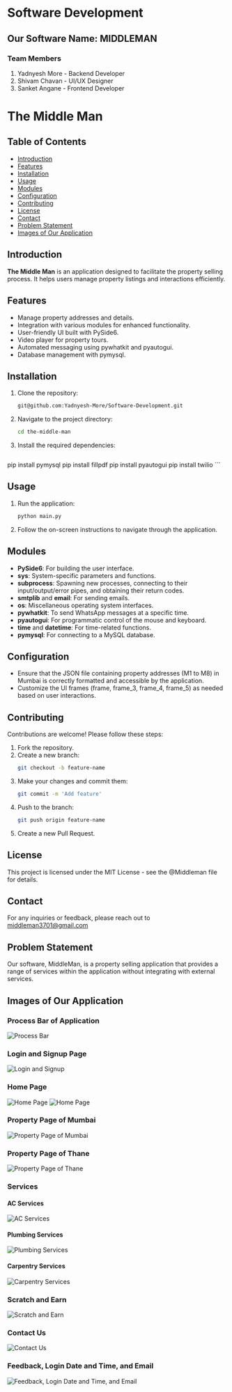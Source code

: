 # Software Development
## Our Software Name: MIDDLEMAN

### Team Members
1. Yadnyesh More - Backend Developer
2. Shivam Chavan - UI/UX Designer
3. Sanket Angane - Frontend Developer

# The Middle Man

## Table of Contents
- [Introduction](#introduction)
- [Features](#features)
- [Installation](#installation)
- [Usage](#usage)
- [Modules](#modules)
- [Configuration](#configuration)
- [Contributing](#contributing)
- [License](#license)
- [Contact](#contact)
- [Problem Statement](#problem-statement)
- [Images of Our Application](#images-of-our-application)

## Introduction
**The Middle Man** is an application designed to facilitate the property selling process. It helps users manage property listings and interactions efficiently.

## Features
- Manage property addresses and details.
- Integration with various modules for enhanced functionality.
- User-friendly UI built with PySide6.
- Video player for property tours.
- Automated messaging using pywhatkit and pyautogui.
- Database management with pymysql.

## Installation
1. Clone the repository:
    ```bash
    git@github.com:Yadnyesh-More/Software-Development.git
    ```
2. Navigate to the project directory:
    ```bash
    cd the-middle-man
    ```
3. Install the required dependencies:
    ```bash
  pip install pymysql
  pip install fillpdf
  pip install pyautogui
  pip install twilio
    ```

## Usage
1. Run the application:
    ```bash
    python main.py
    ```
2. Follow the on-screen instructions to navigate through the application.

## Modules
- **PySide6**: For building the user interface.
- **sys**: System-specific parameters and functions.
- **subprocess**: Spawning new processes, connecting to their input/output/error pipes, and obtaining their return codes.
- **smtplib** and **email**: For sending emails.
- **os**: Miscellaneous operating system interfaces.
- **pywhatkit**: To send WhatsApp messages at a specific time.
- **pyautogui**: For programmatic control of the mouse and keyboard.
- **time** and **datetime**: For time-related functions.
- **pymysql**: For connecting to a MySQL database.

## Configuration
- Ensure that the JSON file containing property addresses (M1 to M8) in Mumbai is correctly formatted and accessible by the application.
- Customize the UI frames (frame, frame_3, frame_4, frame_5) as needed based on user interactions.

## Contributing
Contributions are welcome! Please follow these steps:
1. Fork the repository.
2. Create a new branch:
    ```bash
    git checkout -b feature-name
    ```
3. Make your changes and commit them:
    ```bash
    git commit -m 'Add feature'
    ```
4. Push to the branch:
    ```bash
    git push origin feature-name
    ```
5. Create a new Pull Request.

## License
This project is licensed under the MIT License - see the @Middleman file for details.

## Contact
For any inquiries or feedback, please reach out to middleman3701@gmail.com

## Problem Statement
Our software, MiddleMan, is a property selling application that provides a range of services within the application without integrating with external services.

## Images of Our Application
### Process Bar of Application
![Process Bar](https://github.com/user-attachments/assets/1ab575ed-2238-4013-b8db-ab9135979cc0)

### Login and Signup Page
![Login and Signup](https://github.com/user-attachments/assets/3828d384-830d-4999-ae90-490fe1a6808e)

### Home Page
![Home Page](https://github.com/user-attachments/assets/259fc711-41ea-4b75-8f8b-765967e67104)
![Home Page](https://github.com/user-attachments/assets/975c13a2-43a8-4642-a457-a33ae1c49b85)

### Property Page of Mumbai
![Property Page of Mumbai](https://github.com/user-attachments/assets/e50f5ec6-50f0-4d31-b8bd-6c55a66bc650)

### Property Page of Thane
![Property Page of Thane](https://github.com/user-attachments/assets/17ee0eb1-8550-49e9-8d94-3523c4e7c7f3)

### Services
#### AC Services
![AC Services](https://github.com/user-attachments/assets/eecf0a7f-4165-4a97-a7f9-165b78a747bf)

#### Plumbing Services
![Plumbing Services](https://github.com/user-attachments/assets/35820655-f74f-4ce6-9290-49f0172c250f)

#### Carpentry Services
![Carpentry Services](https://github.com/user-attachments/assets/2a46c96b-9de7-4f06-b2bb-1bae799cd173)

### Scratch and Earn
![Scratch and Earn](https://github.com/user-attachments/assets/c041f17d-a36a-4272-9554-6cba50ea9a6f)

### Contact Us
![Contact Us](https://github.com/user-attachments/assets/a672b4f1-f9f5-4322-aaf4-aae332750547)

### Feedback, Login Date and Time, and Email
![Feedback, Login Date and Time, and Email](https://github.com/user-attachments/assets/a60cd509-ae3a-4850-87f7-508de901c514)
